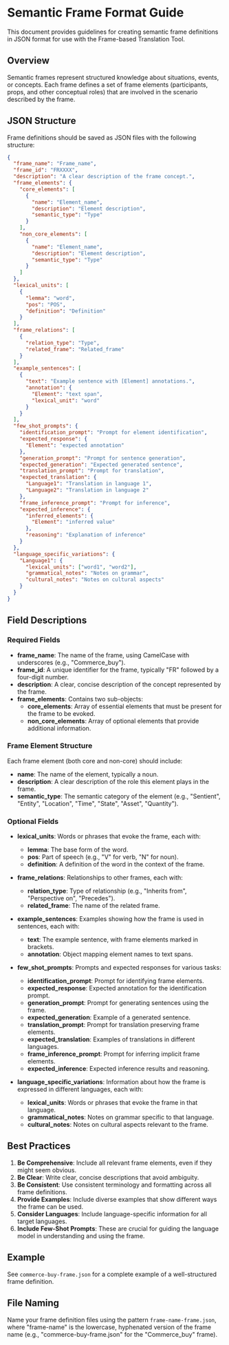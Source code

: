 # Semantic Frame Format Guide

This document provides guidelines for creating semantic frame definitions in JSON format for use with the Frame-based Translation Tool.

## Overview

Semantic frames represent structured knowledge about situations, events, or concepts. Each frame defines a set of frame elements (participants, props, and other conceptual roles) that are involved in the scenario described by the frame.

## JSON Structure

Frame definitions should be saved as JSON files with the following structure:

```json
{
  "frame_name": "Frame_name",
  "frame_id": "FRXXXX",
  "description": "A clear description of the frame concept.",
  "frame_elements": {
    "core_elements": [
      {
        "name": "Element_name",
        "description": "Element description",
        "semantic_type": "Type"
      }
    ],
    "non_core_elements": [
      {
        "name": "Element_name",
        "description": "Element description",
        "semantic_type": "Type"
      }
    ]
  },
  "lexical_units": [
    {
      "lemma": "word",
      "pos": "POS",
      "definition": "Definition"
    }
  ],
  "frame_relations": [
    {
      "relation_type": "Type",
      "related_frame": "Related_frame"
    }
  ],
  "example_sentences": [
    {
      "text": "Example sentence with [Element] annotations.",
      "annotation": {
        "Element": "text span",
        "lexical_unit": "word"
      }
    }
  ],
  "few_shot_prompts": {
    "identification_prompt": "Prompt for element identification",
    "expected_response": {
      "Element": "expected annotation"
    },
    "generation_prompt": "Prompt for sentence generation",
    "expected_generation": "Expected generated sentence",
    "translation_prompt": "Prompt for translation",
    "expected_translation": {
      "Language1": "Translation in language 1",
      "Language2": "Translation in language 2"
    },
    "frame_inference_prompt": "Prompt for inference",
    "expected_inference": {
      "inferred_elements": {
        "Element": "inferred value"
      },
      "reasoning": "Explanation of inference"
    }
  },
  "language_specific_variations": {
    "Language1": {
      "lexical_units": ["word1", "word2"],
      "grammatical_notes": "Notes on grammar",
      "cultural_notes": "Notes on cultural aspects"
    }
  }
}
```

## Field Descriptions

### Required Fields

- **frame_name**: The name of the frame, using CamelCase with underscores (e.g., "Commerce_buy").
- **frame_id**: A unique identifier for the frame, typically "FR" followed by a four-digit number.
- **description**: A clear, concise description of the concept represented by the frame.
- **frame_elements**: Contains two sub-objects:
  - **core_elements**: Array of essential elements that must be present for the frame to be evoked.
  - **non_core_elements**: Array of optional elements that provide additional information.

### Frame Element Structure

Each frame element (both core and non-core) should include:

- **name**: The name of the element, typically a noun.
- **description**: A clear description of the role this element plays in the frame.
- **semantic_type**: The semantic category of the element (e.g., "Sentient", "Entity", "Location", "Time", "State", "Asset", "Quantity").

### Optional Fields

- **lexical_units**: Words or phrases that evoke the frame, each with:
  - **lemma**: The base form of the word.
  - **pos**: Part of speech (e.g., "V" for verb, "N" for noun).
  - **definition**: A definition of the word in the context of the frame.

- **frame_relations**: Relationships to other frames, each with:
  - **relation_type**: Type of relationship (e.g., "Inherits from", "Perspective on", "Precedes").
  - **related_frame**: The name of the related frame.

- **example_sentences**: Examples showing how the frame is used in sentences, each with:
  - **text**: The example sentence, with frame elements marked in brackets.
  - **annotation**: Object mapping element names to text spans.

- **few_shot_prompts**: Prompts and expected responses for various tasks:
  - **identification_prompt**: Prompt for identifying frame elements.
  - **expected_response**: Expected annotation for the identification prompt.
  - **generation_prompt**: Prompt for generating sentences using the frame.
  - **expected_generation**: Example of a generated sentence.
  - **translation_prompt**: Prompt for translation preserving frame elements.
  - **expected_translation**: Examples of translations in different languages.
  - **frame_inference_prompt**: Prompt for inferring implicit frame elements.
  - **expected_inference**: Expected inference results and reasoning.

- **language_specific_variations**: Information about how the frame is expressed in different languages, each with:
  - **lexical_units**: Words or phrases that evoke the frame in that language.
  - **grammatical_notes**: Notes on grammar specific to that language.
  - **cultural_notes**: Notes on cultural aspects relevant to the frame.

## Best Practices

1. **Be Comprehensive**: Include all relevant frame elements, even if they might seem obvious.
2. **Be Clear**: Write clear, concise descriptions that avoid ambiguity.
3. **Be Consistent**: Use consistent terminology and formatting across all frame definitions.
4. **Provide Examples**: Include diverse examples that show different ways the frame can be used.
5. **Consider Languages**: Include language-specific information for all target languages.
6. **Include Few-Shot Prompts**: These are crucial for guiding the language model in understanding and using the frame.

## Example

See `commerce-buy-frame.json` for a complete example of a well-structured frame definition.

## File Naming

Name your frame definition files using the pattern `frame-name-frame.json`, where "frame-name" is the lowercase, hyphenated version of the frame name (e.g., "commerce-buy-frame.json" for the "Commerce_buy" frame).
